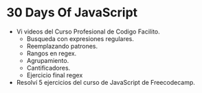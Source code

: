 # 30 Days Of JavaScript

- Vi videos del Curso Profesional de Codigo Facilito.
    - Busqueda con expresiones regulares.
    - Reemplazando patrones.
    - Rangos en regex.
    - Agrupamiento.
    - Cantificadores.
    - Ejercicio final regex
- Resolví 5 ejercicios del curso de JavaScript de Freecodecamp.
